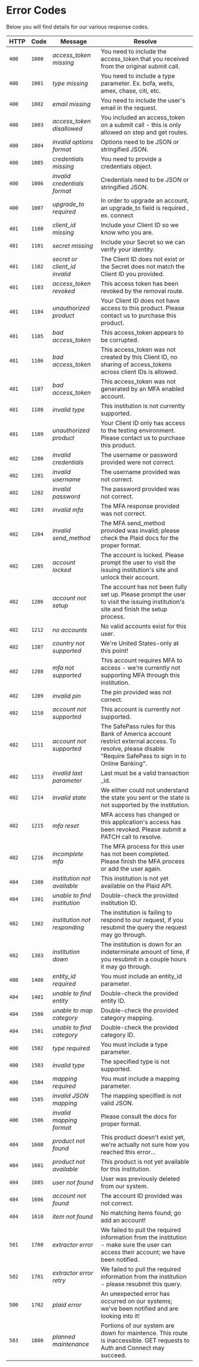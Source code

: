 # Error Codes

Below you will find details for our various response codes.

HTTP | Code | Message | Resolve
---- | ---- | ------- | -------
`400` | `1000` | *access_token missing* | You need to include the access_token that you received from the original submit call.
`400` | `1001` | *type missing* | You need to include a type parameter. Ex. bofa, wells, amex, chase, citi, etc.
`400` | `1002` | *email missing* | You need to include the user's email in the request.
`400` | `1003` | *access_token disallowed* | You included an access_token on a submit call - this is only allowed on step and get routes.
`400` | `1004` | *invalid options format* | Options need to be JSON or stringified JSON.
`400` | `1005` | *credentials missing* | You need to provide a credentials object.
`400` | `1006` | *invalid credentials format* | Credentials need to be JSON or stringified JSON.
`400` | `1007` | *upgrade_to required* | In order to upgrade an account, an upgrade_to field is required , ex. connect
`401` | `1100` | *client_id missing* | Include your Client ID so we know who you are.
`401` | `1101` | *secret missing* | Include your Secret so we can verify your identity.
`401` | `1102` | *secret or client_id invalid* | The Client ID does not exist or the Secret does not match the Client ID you provided.
`401` | `1103` | *access_token revoked* | This access token has been revoked by the removal route.
`401` | `1104` | *unauthorized product* | Your Client ID does not have access to this product. Please contact us to purchase this product.
`401` | `1105` | *bad access_token* | This access_token appears to be corrupted.
`401` | `1106` | *bad access_token* | This access_token was not created by this Client ID, no sharing of access_tokens across client IDs is allowed.
`401` | `1107` | *bad access_token* | This access_token was not generated by an MFA enabled account.
`401` | `1108` | *invalid type* | This institution is not currently supported.
`401` | `1109` | *unauthorized product* | Your Client ID only has access to the testing environment. Please contact us to purchase this product.
`402` | `1200` | *invalid credentials* | The username or password provided were not correct.
`402` | `1201` | *invalid username* | The username provided was not correct.
`402` | `1202` | *invalid password* | The password provided was not correct.
`402` | `1203` | *invalid mfa* | The MFA response provided was not correct.
`402` | `1204` | *invalid send_method* | The MFA send_method provided was invalid; please check the Plaid docs for the proper format.
`402` | `1205` | *account locked* | The account is locked. Please prompt the user to visit the issuing institution's site and unlock their account.
`402` | `1206` | *account not setup* | The account has not been fully set up. Please prompt the user to visit the issuing institution's site and finish the setup process.
`402` | `1212` | *no accounts* | No valid accounts exist for this user.
`402` | `1207` | *country not supported* | We're United States-only at this point!
`402` | `1208` | *mfa not supported* | This account requires MFA to access - we're currently not supporting MFA through this institution.
`402` | `1209` | *invalid pin* | The pin provided was not correct.
`402` | `1210` | *account not supported* | This account is currently not supported.
`402` | `1211` | *account not supported* | The SafePass rules for this Bank of America account restrict external access. To resolve, please disable "Require SafePass to sign in to Online Banking".
`402` | `1213` | *invalid last parameter* | Last must be a valid transaction _id.
`402` | `1214` | *invalid state* | We either could not understand the state you sent or the state is not supported by the institution.
`402` | `1215` | *mfa reset* | MFA access has changed or this application's access has been revoked. Please submit a PATCH call to resolve.
`402` | `1216` | *incomplete mfa* | The MFA process for this user has not been completed. Please finish the MFA process or add the user again.
`404` | `1300` | *institution not available* | This institution is not yet available on the Plaid API.
`404` | `1301` | *unable to find institution* | Double-check the provided institution ID.
`402` | `1302` | *institution not responding* | The institution is failing to respond to our request, if you resubmit the query the request may go through.
`402` | `1303` | *institution down* | The institution is down for an indeterminate amount of time, if you resubmit in a couple hours it may go through.
`400` | `1400` | *entity_id required* | You must include an entity_id parameter.
`404` | `1401` | *unable to find entity* | Double-check the provided entity ID.
`404` | `1500` | *unable to map category* | Double-check the provided category mapping.
`404` | `1501` | *unable to find category* | Double-check the provided category ID.
`400` | `1502` | *type required* | You must include a type parameter.
`400` | `1503` | *invalid type* | The specified type is not supported.
`400` | `1504` | *mapping required* | You must include a mapping parameter.
`400` | `1505` | *invalid JSON mapping* | The mapping specified is not valid JSON.
`400` | `1506` | *invalid mapping format* | Please consult the docs for proper format.
`404` | `1600` | *product not found* | This product doesn't exist yet, we're actually not sure how you reached this error...
`404` | `1601` | *product not available* | This product is not yet available for this institution.
`404` | `1605` | *user not found* | User was previously deleted from our system.
`404` | `1606` | *account not found* | The account ID provided was not correct.
`404` | `1610` | *item not found* | No matching items found; go add an account!
`501` | `1700` | *extractor error* | We failed to pull the required information from the institution - make sure the user can access their account; we have been notified.
`502` | `1701` | *extractor error retry* | We failed to pull the required information from the institution - please resubmit this query.
`500` | `1702` | *plaid error* | An unexpected error has occurred on our systems; we've been notified and are looking into it!
`503` | `1800` | *planned maintenance* | Portions of our system are down for maintence. This route is inaccessible. GET requests to Auth and Connect may succeed.
